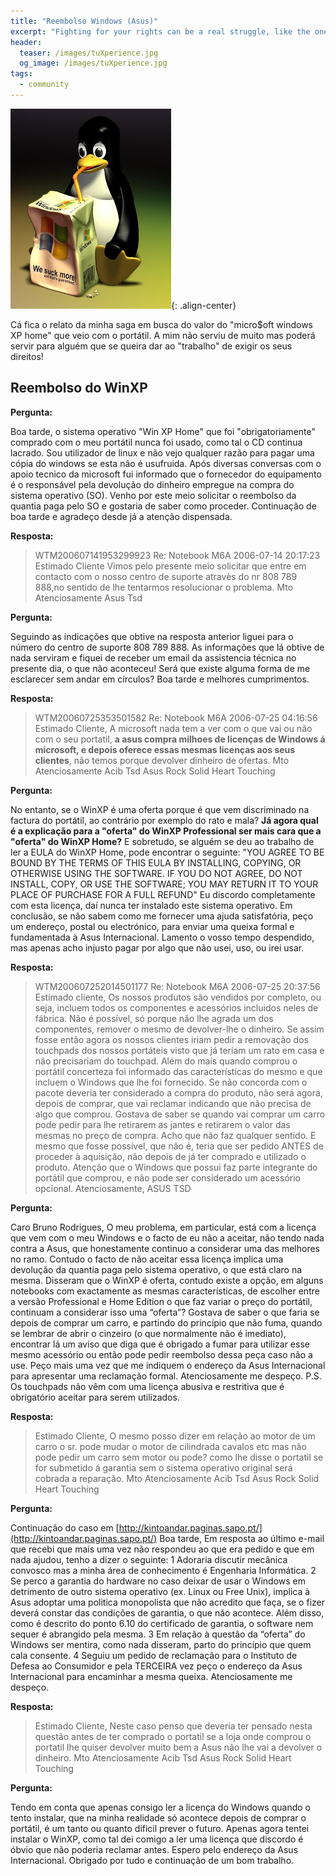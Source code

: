 ```yaml
---
title: "Reembolso Windows (Asus)"
excerpt: "Fighting for your rights can be a real struggle, like the one I went through to by not accepting the micro$oft windows EULA on my newly bought Asus laptop."
header:
  teaser: /images/tuXperience.jpg
  og_image: /images/tuXperience.jpg
tags:
  - community
---
```


![tuXperience](/images/tuXperience.jpg){: .align-center}

Cá fica o relato da minha saga em busca do valor do "micro$oft windows XP home" que veio com o portátil. A mim não serviu de muito mas poderá servir para alguém que se queira dar ao "trabalho" de exigir os seus direitos!

## Reembolso do WinXP

**Pergunta:**

Boa tarde, o sistema operativo "Win XP Home" que foi "obrigatoriamente" comprado com o meu portátil nunca foi usado, como tal o CD continua lacrado. Sou utilizador de linux e não vejo qualquer razão para pagar uma cópia do windows se esta não é usufruida. Após diversas conversas com o apoio tecnico da microsoft fui informado que o fornecedor do equipamento é o responsável pela devolução do dinheiro empregue na compra do sistema operativo (SO). Venho por este meio solicitar o reembolso da quantia paga pelo SO e gostaria de saber como proceder.
Continuação de boa tarde e agradeço desde já a atenção dispensada.

**Resposta:**
> WTM200607141953299923 Re: Notebook M6A 2006-07-14 20:17:23
> Estimado Cliente
> Vimos pelo presente meio solicitar que entre em contacto com o nosso centro de suporte atravès do nr 808 789 888,no sentido de lhe tentarmos resolucionar o problema.
> Mto Atenciosamente
> Asus Tsd

**Pergunta:**

Seguindo as indicações que obtive na resposta anterior liguei para o número do centro de suporte 808 789 888. As informações que lá obtive de nada serviram e fiquei de receber um email da assistencia técnica no presente dia, o que não aconteceu!
Será que existe alguma forma de me esclarecer sem andar em círculos?
Boa tarde e melhores cumprimentos.

**Resposta:**
> WTM20060725353501582 Re: Notebook M6A 2006-07-25 04:16:56
> Estimado Cliente,
> A microsoft nada tem a ver com o que vai ou não com o seu portatil, __a asus compra milhoes de licenças de Windows á microsoft, e depois oferece essas mesmas licenças aos seus clientes__, não temos porque devolver dinheiro de ofertas.
> Mto Atenciosamente
> Acib Tsd
> Asus Rock Solid Heart Touching

**Pergunta:**

No entanto, se o WinXP é uma oferta porque é que vem discriminado na factura do portátil, ao contrário por exemplo do rato e mala? __Já agora qual é a explicação para a "oferta" do WinXP Professional ser mais cara que a "oferta" do WinXP Home?__
E sobretudo, se alguém se deu ao trabalho de ler a EULA do WinXP Home, pode encontrar o seguinte:
"YOU AGREE TO BE BOUND BY THE TERMS OF THIS EULA BY INSTALLING, COPYING, OR OTHERWISE USING THE SOFTWARE. IF YOU DO NOT AGREE, DO NOT INSTALL, COPY, OR USE THE SOFTWARE; YOU MAY RETURN IT TO YOUR PLACE OF PURCHASE FOR A FULL REFUND"
Eu discordo completamente com esta licença, daí nunca ter instalado este sistema operativo.
Em conclusão, se não sabem como me fornecer uma ajuda satisfatória, peço um endereço, postal ou electrónico, para enviar uma queixa formal e fundamentada à Asus Internacional.
Lamento o vosso tempo despendido, mas apenas acho injusto pagar por algo que não usei, uso, ou irei usar.

**Resposta:**
> WTM200607252014501177 Re: Notebook M6A 2006-07-25 20:37:56
> Estimado cliente,
> Os nossos produtos são vendidos por completo, ou seja, incluem todos os componentes e acessórios incluidos neles de fábrica. Não é possível, só porque não lhe agrada um dos componentes, remover o mesmo de devolver-lhe o dinheiro. Se assim fosse então agora os nossos clientes iriam pedir a removação dos touchpads dos nossos portáteis visto que já teriam um rato em casa e não precisariam do touchpad.
> Além do mais quando comprou o portátil concerteza foi informado das características do mesmo e que incluem o Windows que lhe foi fornecido. Se não concorda com o pacote deveria ter considerado a compra do produto, não será agora, depois de comprar, que vai reclamar indicando que não precisa de algo que comprou.
> Gostava de saber se quando vai comprar um carro pode pedir para lhe retirarem as jantes e retirarem o valor das mesmas no preço de compra. Acho que não faz qualquer sentido. E mesmo que fosse possível, que não é, teria que ser pedido ANTES de proceder à aquisição, não depois de já ter comprado e utilizado o produto.
> Atenção que o Windows que possui faz parte integrante do portátil que comprou, e não pode ser considerado um acessório opcional.
> Atenciosamente,
> ASUS TSD

**Pergunta:**

Caro Bruno Rodrigues,
O meu problema, em particular, está com a licença que vem com o meu Windows e o facto de eu não a aceitar, não tendo nada contra a Asus, que honestamente continuo a considerar uma das melhores no ramo. Contudo o facto de não aceitar essa licença implica uma devolução da quantia paga pelo sistema operativo, o que está claro na mesma.
Disseram que o WinXP é oferta, contudo existe a opção, em alguns notebooks com exactamente as mesmas características, de escolher entre a versão Professional e Home Edition o que faz variar o preço do portátil, continuam a considerar isso uma “oferta”?
Gostava de saber o que faria se depois de comprar um carro, e partindo do princípio que não fuma, quando se lembrar de abrir o cinzeiro (o que normalmente não é imediato), encontrar lá um aviso que diga que é obrigado a fumar para utilizar esse mesmo acessório ou então pode pedir reembolso dessa peça caso não a use.
Peço mais uma vez que me indiquem o endereço da Asus Internacional para apresentar uma reclamação formal.
Atenciosamente me despeço.
P.S. Os touchpads não vêm com uma licença abusiva e restritiva que é obrigatório aceitar para serem utilizados.

**Resposta:**
> Estimado Cliente,
> O mesmo posso dizer em relação ao motor de um carro o sr. pode mudar o motor de cilindrada cavalos etc mas não pode pedir um carro sem motor ou pode?
como lhe disse o portatil se for submetido á garantia sem o sistema operativo original será cobrada a reparação.
> Mto Atenciosamente
> Acib Tsd
> Asus Rock Solid Heart Touching

**Pergunta:**

Continuação do caso em [http://kintoandar.paginas.sapo.pt/](http://kintoandar.paginas.sapo.pt/)
Boa tarde,
Em resposta ao último e-mail que recebi que mais uma vez não respondeu ao que era pedido e que em nada ajudou, tenho a dizer o seguinte:
  1 Adoraria discutir mecânica convosco mas a minha área de conhecimento é Engenharia Informática.
  2 Se perco a garantia do hardware no caso deixar de usar o Windows em detrimento de outro sistema operativo (ex. Linux ou Free Unix), implica à Asus adoptar uma politica monopolista que não acredito que faça, se o fizer deverá constar das condições de garantia, o que não acontece. Além disso, como é descrito do ponto 6.10 do certificado de garantia, o software nem sequer é abrangido pela mesma.
  3 Em relação à questão da “oferta” do Windows ser mentira, como nada disseram, parto do princípio que quem cala consente.
  4 Seguiu um pedido de reclamação para o Instituto de Defesa ao Consumidor e pela TERCEIRA vez peço o endereço da Asus Internacional para encaminhar a mesma queixa.
Atenciosamente me despeço.

**Resposta:**
> Estimado Cliente,
> Neste caso penso que deveria ter pensado nesta questão antes de ter comprado o portatil se a loja onde comprou o portatil lhe quiser devolver muito bem a Asus não lhe vai a devolver o dinheiro.
> Mto Atenciosamente
> Acib Tsd
> Asus Rock Solid Heart Touching

**Pergunta:**

Tendo em conta que apenas consigo ler a licença do Windows quando o tento instalar, que na minha realidade só acontece depois de comprar o portátil, é um tanto ou quanto dificil prever o futuro.
Apenas agora tentei instalar o WinXP, como tal dei comigo a ler uma licença que discordo é óbvio que não poderia reclamar antes.
Espero pelo endereço da Asus Internacional.
Obrigado por tudo e continuação de um bom trabalho.
